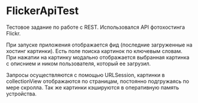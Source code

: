 # FlickerApiTest

Тестовое задание по работе с REST. Использовался API фотохостинга Flickr.

При запуске приложения отображается фид (последние загруженные на хостинг картинки). Есть поле поиска картинок по ключевым словам. При нажатии на картинку модально отображается выбранная картинка с описнием и ником пользователя, который ее загрузил. 

Запросы осуществляются с помощью URLSession, картинки в collectionView отображаются по страницам, постоянно подгружаясь по мере скролла. Так же картинки кэшируются в оперативную память устройства.
